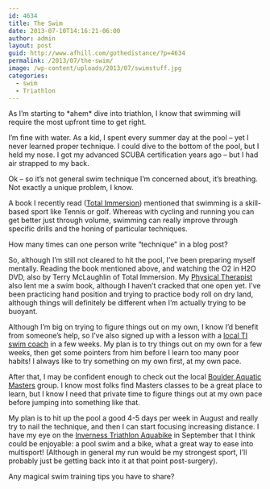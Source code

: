 ```yaml
---
id: 4634
title: The Swim
date: 2013-07-10T14:16:21-06:00
author: admin
layout: post
guid: http://www.afhill.com/gothedistance/?p=4634
permalink: /2013/07/the-swim/
image: /wp-content/uploads/2013/07/swimstuff.jpg
categories:
  - swim
  - Triathlon
---
```

As I&#8217;m starting to \*ahem\* dive into triathlon, I know that swimming will require the most upfront time to get right.

I&#8217;m fine with water. As a kid, I spent every summer day at the pool &#8211; yet I never learned proper technique. I could dive to the bottom of the pool, but I held my nose. I got my advanced SCUBA certification years ago &#8211; but I had air strapped to my back.

Ok &#8211; so it&#8217;s not general swim technique I&#8217;m concerned about, it&#8217;s breathing. Not exactly a unique problem, I know.

A book I recently read ([Total Immersion](http://www.amazon.com/Total-Immersion-Revolutionary-Better-Faster/dp/0743253434)) mentioned that swimming is a skill-based sport like Tennis or golf. Whereas with cycling and running you can get better just through volume, swimming can really improve through specific drills and the honing of particular techniques.

How many times can one person write &#8220;technique&#8221; in a blog post?

So, although I&#8217;m still not cleared to hit the pool, I&#8217;ve been preparing myself mentally. Reading the book mentioned above, and watching the O2 in H2O DVD, also by Terry McLaughlin of Total Immersion. My [Physical Therapist](http://www.afhill.com/gothedistance/2013/07/physical-therapy-day-1/ "Physical Therapy: Day 1") also lent me a swim book, although I haven&#8217;t cracked that one open yet. I&#8217;ve been practicing hand position and trying to practice body roll on dry land, although things will definitely be different when I&#8217;m actually trying to be buoyant.

Although I&#8217;m big on trying to figure things out on my own, I know I&#8217;d benefit from someone&#8217;s help, so I&#8217;ve also signed up with a lesson with a [local TI swim coach](http://www.swimbetter.co) in a few weeks. My plan is to try things out on my own for a few weeks, then get some pointers from him before I learn too many poor habits! I always like to try something on my own first, at my own pace.

After that, I may be confident enough to check out the local [Boulder Aquatic Masters](http://www.bamswimteam.org/) group. I know most folks find Masters classes to be a great place to learn, but I know I need that private time to figure things out at my own pace before jumping into something like that.

My plan is to hit up the pool a good 4-5 days per week in August and really try to nail the technique, and then I can start focusing increasing distance. I have my eye on the [Inverness Triathlon Aquabike](http://www.invernesstriathlon.com/) in September that I think could be enjoyable: a pool swim and a bike, what a great way to ease into multisport! (Although in general my run would be my strongest sport, I&#8217;ll probably just be getting back into it at that point post-surgery).

Any magical swim training tips you have to share?